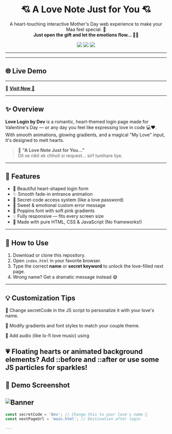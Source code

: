 <h1 align="center">💘 A Love Note Just for You 💘</h1>

<p align="center">
  A heart-touching interactive Mother's Day web experience to make your Maa feel special. 🌸<br>
  <strong>Just open the gift and let the emotions flow... 🎁💝</strong>
</p>

<p align="center">
  <img src="https://img.shields.io/badge/HTML-%23E34F26?style=for-the-badge&logo=html5&logoColor=white" />
  <img src="https://img.shields.io/badge/CSS-%231572B6?style=for-the-badge&logo=css3&logoColor=white" />
  <img src="https://img.shields.io/badge/Javascript-%23F7DF1E?style=for-the-badge&logo=javascript&logoColor=black" />
</p>

---

---
## 🌐 Live Demo
---
🔗 <a href="https://love-note.netlify.app/" target="_blank">**Visit Now** 🚀</a>

---

## ✨ Overview

**Love Login by Dev** is a romantic, heart-themed login page made for Valentine's Day — or any day you feel like expressing love in code 💻❤️. With smooth animations, glowing gradients, and a magical "My Love" input, it's designed to melt hearts.
> 📝 **"A Love Note Just for You..."**  
> Dil se nikli ek chhoti si request... sirf tumhare liye.

---

## 🌹 Features

- 💖 Beautiful heart-shaped login form  
- ✨ Smooth fade-in entrance animation  
- 🔐 Secret-code access system (like a love password)  
- 💌 Sweet & emotional custom error message  
- 🎨 Poppins font with soft pink gradients  
- 💡 Fully responsive — fits every screen size  
- 🎁 Made with pure HTML, CSS & JavaScript (No frameworks!)

---

## 🚀 How to Use

1. Download or clone this repository.
2. Open `index.html` in your favorite browser.
3. Type the correct **name** or **secret keyword** to unlock the love-filled next page.
4. Wrong name? Get a dramatic message instead 😅

---
## 💡 Customization Tips

🔐 Change secretCode in the JS script to personalize it with your love's name.

🎨 Modify gradients and font styles to match your couple theme.

💞 Add audio (like lo-fi love music) using <audio autoplay> inside the body.

💗 Floating hearts or animated background elements? Add ::before and ::after or use some JS particles for sparkles!
---
## 🧸 Demo Screenshot

![Banner](https://github.com/user-attachments/assets/05f3e171-dfa5-4bca-b6e3-0f0fd9699a76)
---
```js
const secretCode = 'Dev'; // Change this to your love's name 💖
const nextPageUrl = 'main.html'; // Destination after login

---
